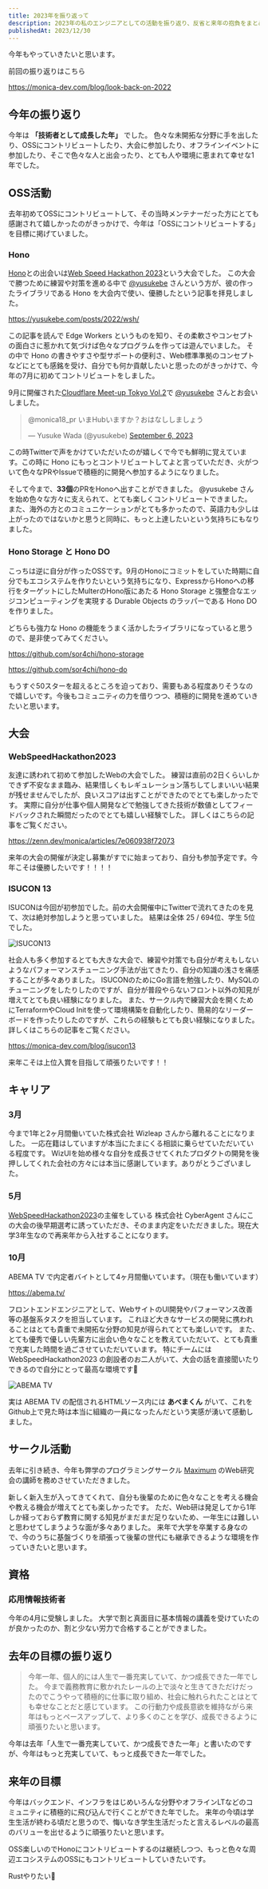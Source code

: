 ```yaml
---
title: 2023年を振り返って
description: 2023年の私のエンジニアとしての活動を振り返り、反省と来年の抱負をまとめました
publishedAt: 2023/12/30
---
```


今年もやっていきたいと思います。

前回の振り返りはこちら

<https://monica-dev.com/blog/look-back-on-2022>

## 今年の振り返り

今年は **「技術者として成長した年」** でした。
色々な未開拓な分野に手を出したり、OSSにコントリビュートしたり、大会に参加したり、オフラインイベントに参加したり、そこで色々な人と出会ったり、とても人や環境に恵まれて幸せな1年でした。

## OSS活動

去年初めてOSSにコントリビュートして、その当時メンテナーだった方にとても感謝されて嬉しかったのがきっかけで、今年は「OSSにコントリビュートする」を目標に掲げていました。

### Hono

[Hono](https://github.com/honojs/hono)との出会いは[Web Speed Hackathon 2023](https://cyberagent.connpass.com/event/270424/)という大会でした。
この大会で勝つために練習や対策を進める中で [@yusukebe](https://x.com/yusukebe) さんという方が、彼の作ったライブラリである Hono を大会内で使い、優勝したという記事を拝見しました。

https://yusukebe.com/posts/2022/wsh/

この記事を読んで Edge Workers というものを知り、その柔軟さやコンセプトの面白さに惹かれて気づけば色々なプログラムを作っては遊んでいました。
その中で Hono の書きやすさや型サポートの便利さ、Web標準準拠のコンセプトなどにとても感銘を受け、自分でも何か貢献したいと思ったのがきっかけで、今年の7月に初めてコントリビュートをしました。

9月に開催された[Cloudflare Meet-up Tokyo Vol.2](https://cfm-cts.connpass.com/event/291753/)で [@yusukebe](https://x.com/yusukebe) さんとお会いしました。

<blockquote class="twitter-tweet"><p lang="ja" dir="ltr">@monica18_pr いまHubいますか？おはなししましょう</p>&mdash; Yusuke Wada (@yusukebe) <a href="https://twitter.com/yusukebe/status/1699408905552683374?ref_src=twsrc%5Etfw">September 6, 2023</a></blockquote> <script async src="https://platform.twitter.com/widgets.js" charset="utf-8"></script>

この時Twitterで声をかけていただいたのが嬉しくで今でも鮮明に覚えています。この時に Hono にもっとコントリビュートしてよと言っていただき、火がついて色々なPRやIssueで積極的に開発へ参加するようになりました。

そして今まで、**33個**のPRをHonoへ出すことができました。
@yusukebe さんを始め色々な方々に支えられて、とても楽しくコントリビュートできました。
また、海外の方とのコミュニケーションがとても多かったので、英語力も少しは上がったのではないかと思うと同時に、もっと上達したいという気持ちにもなりました。

### Hono Storage と Hono DO

こっちは逆に自分が作ったOSSです。9月のHonoにコミットをしていた時期に自分でもエコシステムを作りたいという気持ちになり、ExpressからHonoへの移行をターゲットにしたMulterのHono版にあたる Hono Storage と強整合なエッジコンピューティングを実現する Durable Objects のラッパーである Hono DO を作りました。

どちらも強力な Hono の機能をうまく活かしたライブラリになっていると思うので、是非使ってみてください。

<https://github.com/sor4chi/hono-storage>

<https://github.com/sor4chi/hono-do>

もうすぐ50スターを超えるところを迫っており、需要もある程度ありそうなので嬉しいです。今後もコミュニティの力を借りつつ、積極的に開発を進めていきたいと思います。

## 大会

### WebSpeedHackathon2023

友達に誘われて初めて参加したWebの大会でした。
練習は直前の2日くらいしかできず不安なまま臨み、結果惜しくもレギュレーション落ちしてしまいいい結果が残せませんでしたが、良いスコアは出すことができたのでとても楽しかったです。
実際に自分が仕事や個人開発などで勉強してきた技術が数値としてフィードバックされた瞬間だったのでとても嬉しい経験でした。
詳しくはこちらの記事をご覧ください。

<https://zenn.dev/monica/articles/7e060938f72073>

来年の大会の開催が決定し募集がすでに始まっており、自分も参加予定です。今年こそは優勝したいです！！！！

### ISUCON 13

ISUCONは今回が初参加でした。前の大会開催中にTwitterで流れてきたのを見て、次は絶対参加しようと思っていました。
結果は全体 25 / 694位、学生 5位 でした。

![ISUCON13](/images/blogs/look-back-on-2023/isucon13.jpg)

社会人も多く参加するとても大きな大会で、練習や対策でも自分が考えもしないようなパフォーマンスチューニング手法が出てきたり、自分の知識の浅さを痛感することが多々ありました。
ISUCONのためにGo言語を勉強したり、MySQLのチューニングをしたりしたのですが、自分が普段やらないフロント以外の知見が増えてとても良い経験になりました。
また、サークル内で練習大会を開くためにTerraformやCloud Initを使って環境構築を自動化したり、簡易的なリーダーボードを作ったりしたのですが、これらの経験もとても良い経験になりました。
詳しくはこちらの記事をご覧ください。

<https://monica-dev.com/blog/isucon13>

来年こそは上位入賞を目指して頑張りたいです！！

## キャリア

### 3月

今まで1年と2ヶ月間働いていた株式会社 Wizleap さんから離れることになりました。
一応在籍はしていますが本当にたまにくる相談に乗らせていただいている程度です。
WizUIを始め様々な自分を成長させてくれたプロダクトの開発を後押ししてくれた会社の方々には本当に感謝しています。ありがとうございました。

### 5月

[WebSpeedHackathon2023](#webspeedhackathon2023)の主催をしている 株式会社 CyberAgent さんにこの大会の後早期選考に誘っていただき、そのまま内定をいただきました。現在大学3年生なので再来年から入社することになります。

### 10月

ABEMA TV で内定者バイトとして4ヶ月間働いています。（現在も働いています）

https://abema.tv/

フロントエンドエンジニアとして、WebサイトのUI開発やパフォーマンス改善等の基盤系タスクを担当しています。
これほど大きなサービスの開発に携われることはとても貴重で未開拓な分野の知見が得られてとても楽しいです。
また、とても優秀で優しい先輩方に出会い色々なことを教えていただいて、とても貴重で充実した時間を過ごさせていただいています。
特にチームには WebSpeedHackathon2023 の創設者のお二人がいて、大会の話を直接聞いたりできるので自分にとって最高な環境です🥰

![ABEMA TV](/images/blogs/look-back-on-2023/abema-kun.png)

実は ABEMA TV の配信されるHTMLソース内には **あべまくん** がいて、これをGithub上で見た時は本当に組織の一員になったんだという実感が湧いて感動しました。

## サークル活動

去年に引き続き、今年も弊学のプログラミングサークル [Maximum](https://maximun.vc) のWeb研究会の講師を務めさせていただきました。

新しく新入生が入ってきてくれて、自分も後輩のために色々なことを考える機会や教える機会が増えてとても楽しかったです。
ただ、Web研は発足してから1年しか経っておらず教育に関する知見がまだまだ足りないため、一年生には難しいと思わせてしまうような面が多々ありました。
来年で大学を卒業する身なので、今のうちに基盤づくりを頑張って後輩の世代にも継承できるような環境を作っていきたいと思います。

## 資格

### 応用情報技術者

今年の4月に受験しました。
大学で割と真面目に基本情報の講義を受けていたのが良かったのか、割と少ない労力で合格することができました。

## 去年の目標の振り返り

> 今年一年、個人的には人生で一番充実していて、かつ成長できた一年でした。
> 今まで義務教育に敷かれたレールの上で淡々と生きてきただけだったのでこうやって積極的に仕事に取り組め、社会に触れられたことはとても幸せなことだと感じています。
> この行動力や成長意欲を維持ながら来年はもっとペースアップして、より多くのことを学び、成長できるように頑張りたいと思います。

今年は去年「人生で一番充実していて、かつ成長できた一年」と書いたのですが、今年はもっと充実していて、もっと成長できた一年でした。

## 来年の目標

今年はバックエンド、インフラをはじめいろんな分野やオフラインLTなどのコミュニティに積極的に飛び込んで行くことができた年でした。
来年の今頃は学生生活が終わる頃だと思うので、悔いなき学生生活だったと言えるレベルの最高のバリューを出せるように頑張りたいと思います。

OSS楽しいのでHonoにコントリビュートするのは継続しつつ、もっと色々な周辺エコシステムのOSSにもコントリビュートしていきたいです。

Rustやりたい🦀
